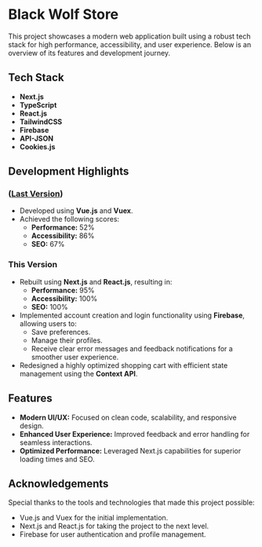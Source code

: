 # Black Wolf Store

This project showcases a modern web application built using a robust tech stack for high performance, accessibility, and user experience. Below is an overview of its features and development journey.

## Tech Stack
- **Next.js**
- **TypeScript**
- **React.js**
- **TailwindCSS**
- **Firebase**
- **API-JSON**
- **Cookies.js**

## Development Highlights

### ([Last Version](https://github.com/abdullahelmetwali/BlackWolfECommerce))
- Developed using **Vue.js** and **Vuex**.
- Achieved the following scores:
  - **Performance:** 52%
  - **Accessibility:** 86%
  - **SEO:** 67%

### This Version
- Rebuilt using **Next.js** and **React.js**, resulting in:
  - **Performance:** 95%
  - **Accessibility:** 100%
  - **SEO:** 100%
- Implemented account creation and login functionality using **Firebase**, allowing users to:
  - Save preferences.
  - Manage their profiles.
  - Receive clear error messages and feedback notifications for a smoother user experience.
- Redesigned a highly optimized shopping cart with efficient state management using the **Context API**.

## Features
- **Modern UI/UX:** Focused on clean code, scalability, and responsive design.
- **Enhanced User Experience:** Improved feedback and error handling for seamless interactions.
- **Optimized Performance:** Leveraged Next.js capabilities for superior loading times and SEO.


## Acknowledgements
Special thanks to the tools and technologies that made this project possible:
- Vue.js and Vuex for the initial implementation.
- Next.js and React.js for taking the project to the next level.
- Firebase for user authentication and profile management.

